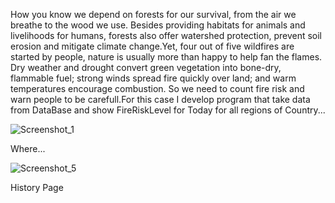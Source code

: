  How you know we depend on forests for our survival, from the air we breathe to the wood we use. 
Besides providing habitats for animals and livelihoods for humans, 
forests also offer watershed protection, prevent soil erosion and mitigate climate change.Yet,
four out of five wildfires are started by people, nature is usually more than happy to help fan the flames. 
Dry weather and drought convert green vegetation into bone-dry, 
flammable fuel; strong winds spread fire quickly over land; and warm temperatures encourage combustion.
 So we need to count fire risk and warn people to be carefull.For this case I develop program that take data from DataBase and 
 show FireRiskLevel for Today for all regions of Country...
 
 ![Screenshot_1](https://user-images.githubusercontent.com/49034980/58762376-a306d780-8560-11e9-8640-99fb9d47c548.png)
 
Where...

![Screenshot_5](https://user-images.githubusercontent.com/49034980/58762666-288b8700-8563-11e9-8253-08c9d9c7f2b3.png)

History Page
